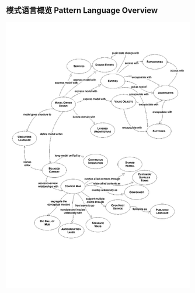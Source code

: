 ## 模式语言概览 Pattern Language Overview

![pattern-language-overview](img/pattern-language-overview.png)


